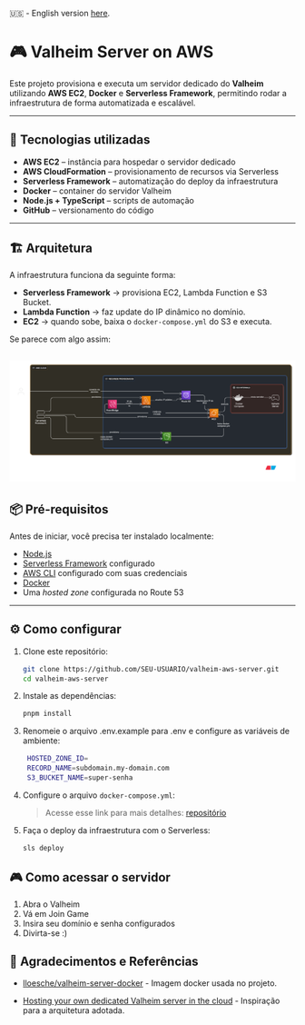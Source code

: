 🇺🇸 - English version [here](README.md).

# 🎮 Valheim Server on AWS

Este projeto provisiona e executa um servidor dedicado do **Valheim** utilizando **AWS EC2**, **Docker** e **Serverless Framework**, permitindo rodar a infraestrutura de forma automatizada e escalável.

---

## 🚀 Tecnologias utilizadas

- **AWS EC2** – instância para hospedar o servidor dedicado
- **AWS CloudFormation** – provisionamento de recursos via Serverless
- **Serverless Framework** – automatização do deploy da infraestrutura
- **Docker** – container do servidor Valheim
- **Node.js + TypeScript** – scripts de automação
- **GitHub** – versionamento do código

---

## 🏗 Arquitetura

A infraestrutura funciona da seguinte forma:

- **Serverless Framework** → provisiona EC2, Lambda Function e S3 Bucket.
- **Lambda Function** → faz update do IP dinâmico no domínio.
- **EC2** → quando sobe, baixa o `docker-compose.yml` do S3 e executa.

Se parece com algo assim:

## ![Arquitetura do servidor](./docs/arch-diagram-pt.png)

## 📦 Pré-requisitos

Antes de iniciar, você precisa ter instalado localmente:

- [Node.js](https://nodejs.org/)
- [Serverless Framework](https://www.serverless.com/framework/docs/getting-started) configurado
- [AWS CLI](https://docs.aws.amazon.com/cli/latest/userguide/getting-started-install.html) configurado com suas credenciais
- [Docker](https://docs.docker.com/get-docker/)
- Uma _hosted zone_ configurada no Route 53

---

## ⚙️ Como configurar

1. Clone este repositório:

   ```bash
   git clone https://github.com/SEU-USUARIO/valheim-aws-server.git
   cd valheim-aws-server
   ```

2. Instale as dependências:
   ```bash
   pnpm install
   ```
3. Renomeie o arquivo .env.example para .env e configure as variáveis de ambiente:
   ```bash
    HOSTED_ZONE_ID=
    RECORD_NAME=subdomain.my-domain.com
    S3_BUCKET_NAME=super-senha
   ```
4. Configure o arquivo `docker-compose.yml`:
   > Acesse esse link para mais detalhes: [repositório](lloesche/valheim-server-docker)
5. Faça o deploy da infraestrutura com o Serverless:
   ```bash
   sls deploy
   ```

## 🎮 Como acessar o servidor

1. Abra o Valheim
2. Vá em Join Game
3. Insira seu domínio e senha configurados
4. Divirta-se :)

## 🙌 Agradecimentos e Referências

- [lloesche/valheim-server-docker](https://github.com/lloesche/valheim-server-docker) - Imagem docker usada no projeto.

- [Hosting your own dedicated Valheim server in the cloud](https://aws.amazon.com/pt/blogs/gametech/hosting-your-own-dedicated-valheim-server-in-the-cloud/) - Inspiração para a arquitetura adotada.
